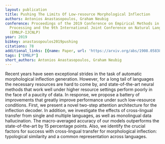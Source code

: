 ```yaml
---
layout: publication
title: Pushing The Limits Of Low-resource Morphological Inflection
authors: Antonios Anastasopoulos, Graham Neubig
conference: Proceedings of the 2019 Conference on Empirical Methods in Natural Language
  Processing and the 9th International Joint Conference on Natural Language Processing
  (EMNLP-IJCNLP)
year: 2019
bibkey: anastasopoulos2019pushing
citations: 78
additional_links: [{name: Paper, url: 'https://arxiv.org/abs/1908.05838'}]
tags: ["EMNLP"]
short_authors: Antonios Anastasopoulos, Graham Neubig
---
```

Recent years have seen exceptional strides in the task of automatic
morphological inflection generation. However, for a long tail of languages the
necessary resources are hard to come by, and state-of-the-art neural methods
that work well under higher resource settings perform poorly in the face of a
paucity of data. In response, we propose a battery of improvements that greatly
improve performance under such low-resource conditions. First, we present a
novel two-step attention architecture for the inflection decoder. In addition,
we investigate the effects of cross-lingual transfer from single and multiple
languages, as well as monolingual data hallucination. The macro-averaged
accuracy of our models outperforms the state-of-the-art by 15 percentage
points. Also, we identify the crucial factors for success with cross-lingual
transfer for morphological inflection: typological similarity and a common
representation across languages.